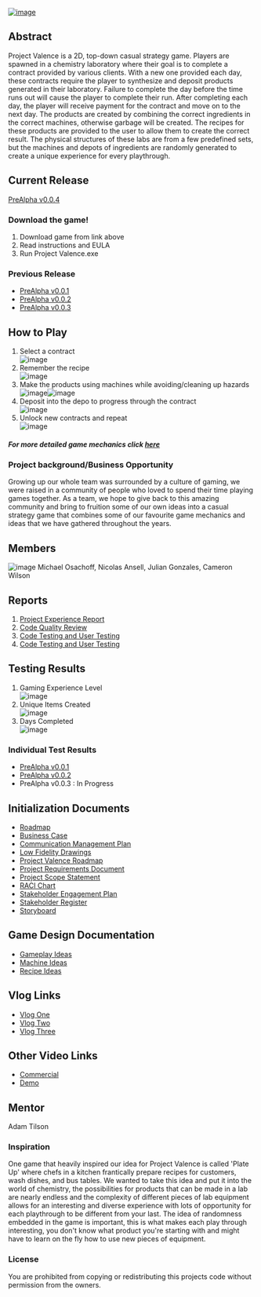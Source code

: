 [![image](https://github.com/cwilson58/ENSE-Capstone/assets/25047120/6eca53db-4e79-4559-a96f-7c2c551f7e7e)](https://www.youtube.com/watch?v=oIyrmyY3V9U)
## Abstract
Project Valence is a 2D, top-down casual strategy game. Players are spawned in a chemistry laboratory where their goal is to complete a contract provided by various clients. With a new one provided each day, these contracts require the player to synthesize and deposit products generated in their laboratory. Failure to complete the day before the time runs out will cause the player to complete their run. After completing each day, the player will receive payment for the contract and move on to the next day. The products are created by combining the correct ingredients in the correct machines, otherwise garbage will be created. The recipes for these products are provided to the user to allow them to create the correct result. The physical structures of these labs are from a few predefined sets, but the machines and depots of ingredients are randomly generated to create a unique experience for every playthrough.

## Current Release
[PreAlpha v0.0.4](https://github.com/cwilson58/ENSE-Capstone/releases/tag/PreAlpha0.0.4)
### Download the game!
1. Download game from link above
2. Read instructions and EULA
3. Run Project Valence.exe
### Previous Release
* [PreAlpha v0.0.1](https://drive.google.com/file/d/1-pNhrrtKu_SsJhlYNJCxSJfyWQam4DbT/view?usp=sharing)
* [PreAlpha v0.0.2](https://drive.google.com/file/d/1hRsVMrHokHQozdoUDbarStqB4SgyWDZR/view?usp=sharing)
* [PreAlpha v0.0.3](https://github.com/cwilson58/ENSE-Capstone/releases/tag/PreAlpha0.0.3)

## How to Play
1. Select a contract <br>
   ![image](https://github.com/cwilson58/ENSE-Capstone/assets/25047120/84b51035-8e19-4822-8c50-ce7d5ff812d1)
2. Remember the recipe <br>
   ![image](https://github.com/cwilson58/ENSE-Capstone/assets/25047120/7d2a20ee-1d70-4b51-b4bf-123fde29af81)
3. Make the products using machines while avoiding/cleaning up hazards <br>
   ![image](https://github.com/cwilson58/ENSE-Capstone/assets/25047120/76b9d26f-9f84-44b9-85d7-7985fc33313b)![image](https://github.com/cwilson58/ENSE-Capstone/assets/25047120/34e20a7e-c910-4104-b643-8846b38a5a23)
4. Deposit into the depo to progress through the contract <br>
   ![image](https://github.com/cwilson58/ENSE-Capstone/assets/25047120/afa01aa2-201c-433e-9df5-4c564cc077eb)
5. Unlock new contracts and repeat <br>
   ![image](https://github.com/cwilson58/ENSE-Capstone/assets/25047120/5b6a5813-9cbd-4f19-a1e0-2b1c28328621)
##### For more detailed game mechanics click [here](GameDesignDocs)

### Project background/Business Opportunity
Growing up our whole team was surrounded by a culture of gaming, we were raised in a community of people who loved to spend their time playing games together. As a team, we hope to give back to this amazing community and bring to fruition some of our own ideas into a casual strategy game that combines some of our favourite game mechanics and ideas that we have gathered throughout the years.

## Members
![image](https://github.com/cwilson58/ENSE-Capstone/assets/25047120/df587e5f-5d37-4aaa-afff-329bc3d62ba4)
Michael Osachoff, Nicolas Ansell, Julian Gonzales, Cameron Wilson
## Reports
1. [Project Experience Report](./Reports/ProjectExperienceReport.pdf)
2. [Code Quality Review](./Reports/CodeQualityReview.pdf)
3. [Code Testing and User Testing](./Reports/UserTestingPlanAndResults.pdf)
4. [Code Testing and User Testing](./Reports/ProjectDayPresentation.pdf)

## Testing Results
1. Gaming Experience Level <br>
   ![image](https://github.com/cwilson58/ENSE-Capstone/assets/25047120/a64e11f5-59d8-4034-a9c6-7bf1a22d08c7)
2. Unique Items Created <br>
   ![image](https://github.com/cwilson58/ENSE-Capstone/assets/25047120/9d1e0272-86d7-4e19-a117-d77446c239b2)
3. Days Completed <br>
   ![image](https://github.com/cwilson58/ENSE-Capstone/assets/25047120/234e239c-c118-4352-b4ee-289280906645)
### Individual Test Results
   * [PreAlpha v0.0.1](UserTestingDocs/FeedbackDocs/PreAlpha0.0.1.md)
   * [PreAlpha v0.0.2](UserTestingDocs/FeedbackDocs/PreAlpha0.0.2.md)
   * PreAlpha v0.0.3 : In Progress

## Initialization Documents
   * [Roadmap](InitializationDocs/Roadmap.md)
   * [Business Case](InitializationDocs/BusinessCase.pdf)
   * [Communication Management Plan](InitializationDocs/CommunicationManagementPlan.pdf)
   * [Low Fidelity Drawings](InitializationDocs/LowFidelityDrawings.pdf)
   * [Project Valence Roadmap](InitializationDocs/ProjectValenceRoadmap.pdf)
   * [Project Requirements Document](InitializationDocs/ProjectRequirementsDocument.pdf)
   * [Project Scope Statement](InitializationDocs/ProjectScopeStatement.pdf)
   * [RACI Chart](InitializationDocs/RACIChart.pdf)
   * [Stakeholder Engagement Plan](InitializationDocs/StakeholderEngagementPlan.pdf)
   * [Stakeholder Register](InitializationDocs/StakeholderRegister.pdf)
   * [Storyboard](InitializationDocs/Storyboard.pdf)

## Game Design Documentation
   * [Gameplay Ideas](GameDesignDocs/Gameplay.md)
   * [Machine Ideas](GameDesignDocs/Machines.md)
   * [Recipe Ideas](GameDesignDocs/Recipes.md)

## Vlog Links
   * [Vlog One](https://www.youtube.com/watch?v=XWV1ut0_08I)
   * [Vlog Two](https://www.youtube.com/watch?v=t_021nSpBWI)
   * [Vlog Three](https://www.youtube.com/watch?v=sjCliObzLGQ)
## Other Video Links
   * [Commercial](https://www.youtube.com/watch?v=oIyrmyY3V9U)
   * [Demo](https://www.youtube.com/watch?v=akbQ4OHn30I)
## Mentor
Adam Tilson

### Inspiration
One game that heavily inspired our idea for Project Valence is called 'Plate Up' where chefs in a kitchen frantically prepare recipes for customers, wash dishes, and bus tables. We wanted to take this idea and put it into the world of chemistry, the possibilities for products that can be made in a lab are nearly endless and the complexity of different pieces of lab equipment allows for an interesting and diverse experience with lots of opportunity for each playthrough to be different from your last. The idea of randomness embedded in the game is important, this is what makes each play through interesting, you don't know what product you're starting with and might have to learn on the fly how to use new pieces of equipment.

### License
You are prohibited from copying or redistributing this projects code without permission from the owners.
